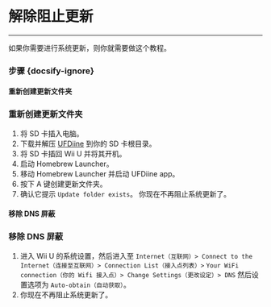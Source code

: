 # 解除阻止更新
---
如果你需要进行系统更新，则你就需要做这个教程。

### 步骤 {docsify-ignore}

<!-- tabs:start -->

#### **重新创建更新文件夹**

### 重新创建更新文件夹

1. 将 SD 卡插入电脑。
1. 下载并解压 [UFDiine](https://github.com/GaryOderNichts/UFDiine/releases) 到你的 SD 卡根目录。
1. 将 SD 卡插回 Wii U 并将其开机。
1. 启动 Homebrew Launcher。
1. 移动 Homebrew Launcher 并启动 UFDiine app。
1. 按下 A 键创建更新文件夹。
1. 确认它提示 `Update folder exists`。 你现在不再阻止系统更新了。

#### **移除 DNS 屏蔽**

### 移除 DNS 屏蔽

1. 进入 Wii U 的系统设置，然后进入至 `Internet（互联网）> Connect to the Internet（连接至互联网）> Connection List（接入点列表）>` `Your WiFi connection（你的 Wifi 接入点）> Change Settings（更改设定）> DNS` 然后设置选项为 `Auto-obtain（自动获取）`。
1. 你现在不再阻止系统更新了。

<!-- tabs:end -->